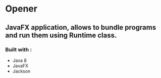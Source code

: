 # Opener
## JavaFX application, allows to bundle programs and run them using Runtime class.

### Built with : 
* Java 8
* JavaFX
* Jackson